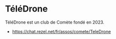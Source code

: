 # TéléDrone

TéléDrone est un club de Comète fondé en 2023.

- <https://chat.rezel.net/fr/assos/comete/TeleDrone>
